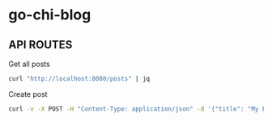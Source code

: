 # go-chi-blog

## API ROUTES

Get all posts
```sh
curl "http://localhost:8080/posts" | jq
```

Create post
```sh
curl -v -X POST -H "Content-Type: application/json" -d '{"title": "My First Post", "content": "My First Description"}' "http://localhost:8080/posts" | jq
```
